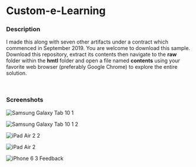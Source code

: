 # Custom-e-Learning

### Description
I made this along with seven other artifacts under a contract which commenced in September 2019. You are welcome to download this sample. Download this repository, extract its contents then navigate to the <b>raw</b> folder within the <b>hmtl</b> folder and open a file named <b>contents</b> using your favorite web browser (preferably Google Chrome) to explore the entire solution.



</br>

### Screenshots

![Samsung Galaxy Tab 10 1](https://user-images.githubusercontent.com/26520289/74530251-4999d980-4f32-11ea-8b60-7437205b311a.png)

![Samsung Galaxy Tab 10 1 2](https://user-images.githubusercontent.com/26520289/74530013-bc568500-4f31-11ea-97fe-a2f55c2ca8e0.png)

![iPad Air 2 2](https://user-images.githubusercontent.com/26520289/74530033-ca0c0a80-4f31-11ea-8c6e-ec568f908d08.png)

![iPad Air 2](https://user-images.githubusercontent.com/26520289/74530037-cc6e6480-4f31-11ea-9998-df83b5103001.png)

![iPhone 6 3 Feedback](https://user-images.githubusercontent.com/26520289/74530040-ced0be80-4f31-11ea-9bb2-cda78aa36e57.png)
